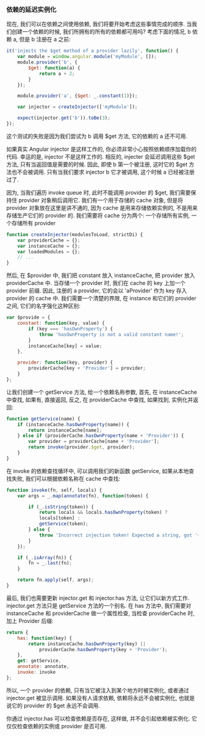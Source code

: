 ### 依赖的延迟实例化

现在, 我们可以在依赖之间使用依赖, 我们将要开始考虑这些事情完成的顺序. 当我们创建一个依赖的时候, 我们所拥有的所有的依赖都可用吗? 考虑下面的情况, b 依赖 a, 但是 b 注册在 a 之前:

```js
it('injects the $get method of a provider lazily', function() {
    var module = window.angular.module('myModule', []);
    module.provider('b', {
        $get: function(a) {
            return a + 2;
        }
    });

    module.provider('a', {$get: _.constant(1)});

    var injector = createInjector(['myModule']);

    expect(injector.get('b')).toBe(3);
});
```

这个测试的失败是因为我们尝试为 b 调用 $get 方法, 它的依赖的 a 还不可用.

如果真实 Angular injector 是这样工作的, 你必须非常小心按照依赖顺序加载你的代码. 幸运的是, injector 不是这样工作的. 相反的, injecter 会延迟调用这些 $get 方法, 只有当返回值是需要的时候.
因此, 即使 b 第一个被注册, 这时它的 $get 方法也不会被调用. 只有当我们要求 injector b 它才被调用, 这个时候 a 已经被注册过了.

因为, 当我们遍历 invoke queue 时, 此时不能调用 provider 的 $get, 我们需要保持住 provider 对象稍后调用它. 我们有一个用于存储的 cache 对象, 但是将 provider 对象放在这里是讲不通的, 因为 cache 是用来存储依赖实例的, 不是用来存储生产它们的 provider 的. 我们需要将 cache 分为两个: 一个存储所有实例, 一个存储所有 provider

```js
function createInjector(modulesToLoad, strictDi) {
    var providerCache = {};
    var instanceCache = {};
    var loadedModules = {};
    // ...
}
```

然后, 在 $provider 中, 我们把 constant 放入 instanceCache, 把 provider 放入 providerCache 中. 当存储一个 provider 时, 我们在 cache 的 key 上加一个 provider 前缀. 因此, 注册的 a provider, 它的会以 'aProvider' 作为 key 存入 provider 的 cache 中. 我们需要一个清楚的界限, 在 instance 和它们的 provider 之间, 它们的名字强化这种区别:

```js
var $provide = {
    constant: function(key, value) {
        if (key === 'hasOwnProperty') {
            throw 'hasOwnProperty is not a valid constant name!';
        }
        instanceCache[key] = value;
    },

    provider: function(key, provider) {
        providerCache[key + 'Provider'] = provider;
    }
};
```

让我们创建一个 getService 方法, 给一个依赖名称参数, 首先, 在 instanceCache 中查找, 如果有, 直接返回, 反之, 在 providerCache 中查找, 如果找到, 实例化并返回:

```js
function getService(name) {
    if (instanceCache.hasOwnProperty(name)) {
        return instanceCache[name];
    } else if (providerCache.hasOwnProperty(name + 'Provider')) {
        var provider = providerCache[name + 'Provider'];
        return invoke(provider.$get, provider);
    }
}
```

在 invoke 的依赖查找循环中, 可以调用我们的新函数 getService, 如果从本地查找失败, 我们可以根据依赖名称在 cache 中查找:


```js
function invoke(fn, self, locals) {
    var args = _.map(annotate(fn), function(token) {

        if (_.isString(token)) {
            return locals && locals.hasOwnProperty(token) ?
            locals[token] :
            getService(token);
        } else {
            throw 'Incorrect injection token! Expected a string, got '+token;
        }
    });

    if (_.isArray(fn)) {
        fn = _.last(fn);
    }

    return fn.apply(self, args);
}
```

最后, 我们也需要更新 injector.get 和 injector.has 方法, 让它们以新方式工作.  injector.get 方法只是 getService 方法的一个别名. 在 has 方法中, 我们需要对 instanceCache 和 providerCache 做一个属性检查, 当检查 providerCache 时, 加上 Provider 后缀:

```js
return {
    has: function(key) {
        return instanceCache.hasOwnProperty(key) ||
            providerCache.hasOwnProperty(key + 'Provider');
    },
    get: getService,
    annotate: annotate,
    invoke: invoke
};
```

所以, 一个 provider 的依赖, 只有当它被注入到某个地方时被实例化, 或者通过 injector.get 被显示调用. 如果没有人请求依赖, 依赖将永远不会被实例化, 也就是说它的 provider 的 $get 永远不会调用.

你通过 injector.has 可以检查依赖是否存在, 这样做, 并不会引起依赖被实例化. 它仅仅检查依赖的实例或 provider 是否可用.
